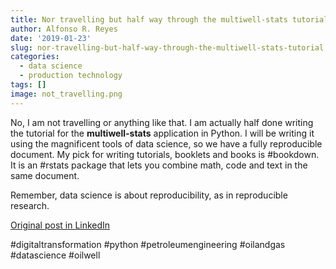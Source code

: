 ```yaml
---
title: Nor travelling but half way through the multiwell-stats tutorial
author: Alfonso R. Reyes
date: '2019-01-23'
slug: nor-travelling-but-half-way-through-the-multiwell-stats-tutorial
categories:
  - data science
  - production technology
tags: []
image: not_travelling.png
---
```


No, I am not travelling or anything like that. I am actually half done writing the tutorial for the **multiwell-stats** application in Python. I will be writing it using the magnificent tools of data science, so we have a fully reproducible document. My pick for writing tutorials, booklets and books is #bookdown. It is an #rstats package that lets you combine math, code and text in the same document. 

Remember, data science is about reproducibility, as in reproducible research.

[Original post in LinkedIn](https://www.linkedin.com/feed/update/urn:li:activity:6493941802775732224)

#digitaltransformation #python #petroleumengineering #oilandgas #datascience #oilwell